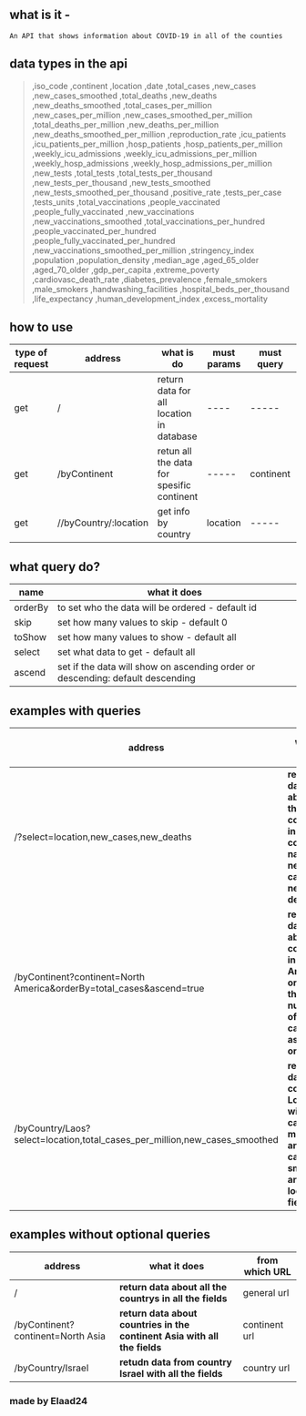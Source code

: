 ## what is it -

    An API that shows information about COVID-19 in all of the counties

## data types in the api

> ,iso_code ,continent ,location ,date ,total_cases ,new_cases ,new_cases_smoothed ,total_deaths ,new_deaths ,new_deaths_smoothed ,total_cases_per_million ,new_cases_per_million ,new_cases_smoothed_per_million ,total_deaths_per_million ,new_deaths_per_million ,new_deaths_smoothed_per_million ,reproduction_rate ,icu_patients ,icu_patients_per_million ,hosp_patients ,hosp_patients_per_million ,weekly_icu_admissions ,weekly_icu_admissions_per_million ,weekly_hosp_admissions ,weekly_hosp_admissions_per_million ,new_tests ,total_tests ,total_tests_per_thousand ,new_tests_per_thousand ,new_tests_smoothed ,new_tests_smoothed_per_thousand ,positive_rate ,tests_per_case ,tests_units ,total_vaccinations ,people_vaccinated ,people_fully_vaccinated ,new_vaccinations ,new_vaccinations_smoothed ,total_vaccinations_per_hundred ,people_vaccinated_per_hundred ,people_fully_vaccinated_per_hundred ,new_vaccinations_smoothed_per_million ,stringency_index ,population ,population_density ,median_age ,aged_65_older ,aged_70_older ,gdp_per_capita ,extreme_poverty ,cardiovasc_death_rate ,diabetes_prevalence ,female_smokers ,male_smokers ,handwashing_facilities ,hospital_beds_per_thousand ,life_expectancy ,human_development_index ,excess_mortality

## how to use

| type of request | address               | what is do                                | must params | must query | optional query                          |
| --------------- | --------------------- | ----------------------------------------- | ----------- | ---------- | --------------------------------------- |
| get             | /                     | return data for all location in database  | ----        | -----      | orderBy , skip ,toShow ,select,ascend   |
| get             | /byContinent          | retun all the data for spesific continent | -----       | continent  | orderBy , skip ,toShow ,select , ascend |
| get             | //byCountry/:location | get info by country                       | location    | -----      | select                                  |

## what query do?

| name    | what it does                                                                   |
| ------- | ------------------------------------------------------------------------------ |
| orderBy | to set who the data will be ordered - default id                               |
| skip    | set how many values to skip - default 0                                        |
| toShow  | set how many values to show - default all                                      |
| select  | set what data to get - default all                                             |
| ascend  | set if the data will show on ascending order or descending: default descending |

## examples with queries

| address                                                                    | what it does                                                                                                 | from which URL |
| -------------------------------------------------------------------------- | ------------------------------------------------------------------------------------------------------------ | -------------- |
| /?select=location,new_cases,new_deaths                                     | **return data about all the countrys in country name , new cases , new death**                               | general url    |
| /byContinent?continent=North America&orderBy=total_cases&ascend=true       | **return data about countries in North America order by there number of total cases in asending order**      | continent url  |
| /byCountry/Laos?select=location,total_cases_per_million,new_cases_smoothed | **return data from country Loas and with total cases per milion and new cases smoothed and location fields** | country url    |

## examples without optional queries

| address                           | what it does                                                              | from which URL |
| --------------------------------- | ------------------------------------------------------------------------- | -------------- |
| /                                 | **return data about all the countrys in all the fields**                  | general url    |
| /byContinent?continent=North Asia | **return data about countries in the continent Asia with all the fields** | continent url  |
| /byCountry/Israel                 | **retudn data from country Israel with all the fields**                   | country url    |

### made by Elaad24
